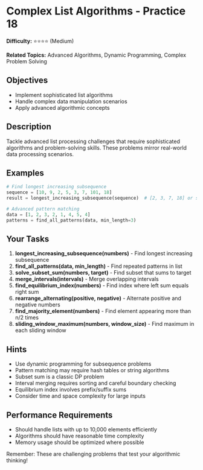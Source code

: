 # Complex List Algorithms - Practice 18

**Difficulty:** ⭐⭐⭐⭐ (Medium)

**Related Topics:** Advanced Algorithms, Dynamic Programming, Complex Problem Solving

## Objectives

- Implement sophisticated list algorithms
- Handle complex data manipulation scenarios
- Apply advanced algorithmic concepts

## Description

Tackle advanced list processing challenges that require sophisticated algorithms and problem-solving skills. These problems mirror real-world data processing scenarios.

## Examples

```python
# Find longest increasing subsequence
sequence = [10, 9, 2, 5, 3, 7, 101, 18]
result = longest_increasing_subsequence(sequence)  # [2, 3, 7, 18] or similar

# Advanced pattern matching
data = [1, 2, 3, 2, 1, 4, 5, 4]
patterns = find_all_patterns(data, min_length=3)
```

## Your Tasks

1. **longest_increasing_subsequence(numbers)** - Find longest increasing subsequence
2. **find_all_patterns(data, min_length)** - Find repeated patterns in list
3. **solve_subset_sum(numbers, target)** - Find subset that sums to target
4. **merge_intervals(intervals)** - Merge overlapping intervals
5. **find_equilibrium_index(numbers)** - Find index where left sum equals right sum
6. **rearrange_alternating(positive, negative)** - Alternate positive and negative numbers
7. **find_majority_element(numbers)** - Find element appearing more than n/2 times
8. **sliding_window_maximum(numbers, window_size)** - Find maximum in each sliding window

## Hints

- Use dynamic programming for subsequence problems
- Pattern matching may require hash tables or string algorithms
- Subset sum is a classic DP problem
- Interval merging requires sorting and careful boundary checking
- Equilibrium index involves prefix/suffix sums
- Consider time and space complexity for large inputs

## Performance Requirements

- Should handle lists with up to 10,000 elements efficiently
- Algorithms should have reasonable time complexity
- Memory usage should be optimized where possible

Remember: These are challenging problems that test your algorithmic thinking!